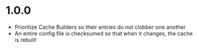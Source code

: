 # 1.0.0

* Prioritize Cache Builders so their entries do not clobber one another
* An entire config file is checksumed so that when it changes, the cache is rebuilt
